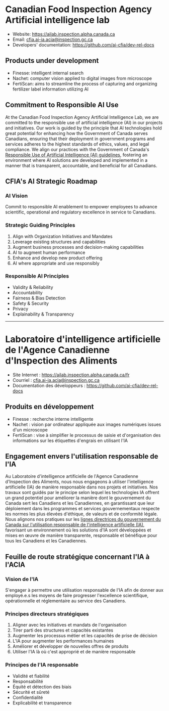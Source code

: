 # Canadian Food Inspection Agency Artificial intelligence lab

* Website: <https://ailab.inspection.alpha.canada.ca>
* Email: <cfia.ai-ia.acia@inspection.gc.ca>
* Developers' documentation: <https://github.com/ai-cfia/dev-rel-docs>

## Products under development

* Finesse: intelligent internal search
* Nachet: computer vision applied to digital images from microscope
* FertiScan: aims to streamline the process of capturing and organizing
  fertilizer label information utilizing AI

## Commitment to Responsible AI Use

At the Canadian Food Inspection Agency Artificial Intelligence Lab, we are
committed to the responsible use of artificial intelligence (AI) in our projects
and initiatives. Our work is guided by the principle that AI technologies hold
great potential for enhancing how the Government of Canada serves Canadians,
ensuring that their deployment in government programs and services adheres to
the highest standards of ethics, values, and legal compliance. We align our
practices with the Government of Canada's [Responsible Use of Artificial
Intelligence (AI)
guidelines](https://www.canada.ca/en/government/system/digital-government/digital-government-innovations/responsible-use-ai.html#toc1),
fostering an environment where AI solutions are developed and implemented in a
manner that is transparent, accountable, and beneficial for all Canadians.

## CFIA's AI Strategic Roadmap

### AI Vision

Commit to responsible AI enablement to empower employees to advance scientific,
operational and regulatory excellence in service to Canadians.

### Strategic Guiding Principles

  1. Align with Organization Initiatives and Mandates
  2. Leverage existing structures and capabilities
  3. Augment business processes and decision-making capabilities
  4. AI to augment human performance
  5. Enhance and develop new product offering
  6. AI where appropriate and use responsibly

### Responsible AI Principles

* Validity & Reliability
* Accountability
* Fairness & Bias Detection
* Safety & Security
* Privacy
* Explainability & Transparency

---

# Laboratoire d'intelligence artificielle de l'Agence Canadienne d'Inspection des Aliments

* Site Internet : <https://ailab.inspection.alpha.canada.ca/fr>
* Courriel : <cfia.ai-ia.acia@inspection.gc.ca>
* Documentation des développeurs : <https://github.com/ai-cfia/dev-rel-docs>

## Produits en développement

* Finesse : recherche interne intelligente
* Nachet : vision par ordinateur appliquée aux images numériques issues d'un
  microscope
* FertiScan : vise à simplifier le processus de saisie et d'organisation des
  informations sur les étiquettes d'engrais en utilisant l'IA

## Engagement envers l'utilisation responsable de l'IA

Au Laboratoire d'intelligence artificielle de l'Agence Canadienne d'Inspection
des Aliments, nous nous engageons à utiliser l'intelligence artificielle (IA) de
manière responsable dans nos projets et initiatives. Nos travaux sont guidés par
le principe selon lequel les technologies IA offrent un grand potentiel pour
améliorer la manière dont le gouvernement du Canada sert les Canadiens et les
Canadiennes, en garantissant que leur déploiement dans les programmes et
services gouvernementaux respecte les normes les plus élevées d'éthique, de
valeurs et de conformité légale. Nous alignons nos pratiques sur les [lignes
directrices du gouvernement du Canada sur l'utilisation responsable de
l'intelligence artificielle
(IA)](https://www.canada.ca/fr/gouvernement/systeme/gouvernement-numerique/innovations-gouvernementales-numeriques/utilisation-responsable-ai.html),
favorisant un environnement où les solutions d'IA sont développées et mises en
œuvre de manière transparente, responsable et bénéfique pour tous les Canadiens
et les Canadiennes.

## Feuille de route stratégique concernant l'IA à l'ACIA

### Vision de l'IA

S'engager à permettre une utilisation responsable de l'IA afin de donner aux
employé.e.s les moyens de faire progresser l'excellence scientifique,
opérationnelle et réglementaire au service des Canadiens.

### Principes directeurs stratégiques

  1. Aligner avec les initiatives et mandats de l'organisation
  2. Tirer parti des structures et capacités existantes
  3. Augmenter les processus métier et les capacités de prise de décision
  4. L'IA pour augmenter les performances humaines
  5. Améliorer et développer de nouvelles offres de produits
  6. Utiliser l'IA là où c'est approprié et de manière responsable

### Principes de l'IA responsable

* Validité et fiabilité
* Responsabilité
* Équité et détection des biais
* Sécurité et sûreté
* Confidentialité
* Explicabilité et transparence
